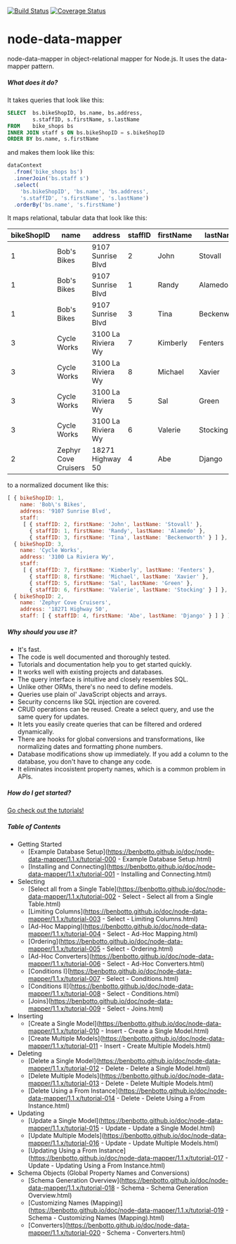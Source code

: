 [![Build Status](https://travis-ci.org/benbotto/node-data-mapper.svg?branch=1.1.x)](https://travis-ci.org/benbotto/node-data-mapper)
[![Coverage Status](https://coveralls.io/repos/benbotto/node-data-mapper/badge.svg?branch=1.1.x&service=github)](https://coveralls.io/github/benbotto/node-data-mapper?branch=1.1.x)

# node-data-mapper

node-data-mapper in object-relational mapper for Node.js.  It uses the data-mapper pattern.

##### What does it do?

It takes queries that look like this:

```sql
SELECT  bs.bikeShopID, bs.name, bs.address,
        s.staffID, s.firstName, s.lastName
FROM    bike_shops bs
INNER JOIN staff s ON bs.bikeShopID = s.bikeShopID
ORDER BY bs.name, s.firstName
```
and makes them look like this:

```js
dataContext
  .from('bike_shops bs')
  .innerJoin('bs.staff s')
  .select(
    'bs.bikeShopID', 'bs.name', 'bs.address',
    's.staffID', 's.firstName', 's.lastName')
  .orderBy('bs.name', 's.firstName')
```

It maps relational, tabular data that look like this:

bikeShopID|name|address|staffID|firstName|lastName
---|---|---|---|---|---
1|Bob's Bikes|9107 Sunrise Blvd|2|John|Stovall
1|Bob's Bikes|9107 Sunrise Blvd|1|Randy|Alamedo
1|Bob's Bikes|9107 Sunrise Blvd|3|Tina|Beckenworth
3|Cycle Works|3100 La Riviera Wy|7|Kimberly|Fenters
3|Cycle Works|3100 La Riviera Wy|8|Michael|Xavier
3|Cycle Works|3100 La Riviera Wy|5|Sal|Green
3|Cycle Works|3100 La Riviera Wy|6|Valerie|Stocking
2|Zephyr Cove Cruisers|18271 Highway 50|4|Abe|Django

to a normalized document like this:

```js
[ { bikeShopID: 1,
    name: 'Bob\'s Bikes',
    address: '9107 Sunrise Blvd',
    staff: 
     [ { staffID: 2, firstName: 'John', lastName: 'Stovall' },
       { staffID: 1, firstName: 'Randy', lastName: 'Alamedo' },
       { staffID: 3, firstName: 'Tina', lastName: 'Beckenworth' } ] },
  { bikeShopID: 3,
    name: 'Cycle Works',
    address: '3100 La Riviera Wy',
    staff: 
     [ { staffID: 7, firstName: 'Kimberly', lastName: 'Fenters' },
       { staffID: 8, firstName: 'Michael', lastName: 'Xavier' },
       { staffID: 5, firstName: 'Sal', lastName: 'Green' },
       { staffID: 6, firstName: 'Valerie', lastName: 'Stocking' } ] },
  { bikeShopID: 2,
    name: 'Zephyr Cove Cruisers',
    address: '18271 Highway 50',
    staff: [ { staffID: 4, firstName: 'Abe', lastName: 'Django' } ] } ]
```

##### Why should you use it?

* It's fast.
* The code is well documented and thoroughly tested.
* Tutorials and documentation help you to get started quickly.
* It works well with existing projects and databases.
* The query interface is intuitive and closely resembles SQL.
* Unlike other ORMs, there's no need to define models.
* Queries use plain ol' JavaScript objects and arrays.
* Security concerns like SQL injection are covered.
* CRUD operations can be reused.  Create a select query, and use the same query for updates.
* It lets you easily create queries that can be filtered and ordered dynamically.
* There are hooks for global conversions and transformations, like normalizing dates and formatting phone numbers.
* Database modifications show up immediately.  If you add a column to the database, you don't have to change any code.
* It eliminates incosistent property names, which is a common problem in APIs.

##### How do I get started?

[Go check out the tutorials!](https://benbotto.github.io/doc/node-data-mapper/1.1.x/tutorial-000%20-%20Example%20Database%20Setup.html)

##### Table of Contents

- Getting Started
  - [Example Database Setup](https://benbotto.github.io/doc/node-data-mapper/1.1.x/tutorial-000 - Example Database Setup.html)
  - [Installing and Connecting](https://benbotto.github.io/doc/node-data-mapper/1.1.x/tutorial-001 - Installing and Connecting.html)
- Selecting
  - [Select all from a Single Table](https://benbotto.github.io/doc/node-data-mapper/1.1.x/tutorial-002 - Select - Select all from a Single Table.html)
  - [Limiting Columns](https://benbotto.github.io/doc/node-data-mapper/1.1.x/tutorial-003 - Select - Limiting Columns.html)
  - [Ad-Hoc Mapping](https://benbotto.github.io/doc/node-data-mapper/1.1.x/tutorial-004 - Select - Ad-Hoc Mapping.html)
  - [Ordering](https://benbotto.github.io/doc/node-data-mapper/1.1.x/tutorial-005 - Select - Ordering.html)
  - [Ad-Hoc Converters](https://benbotto.github.io/doc/node-data-mapper/1.1.x/tutorial-006 - Select - Ad-Hoc Converters.html)
  - [Conditions I](https://benbotto.github.io/doc/node-data-mapper/1.1.x/tutorial-007 - Select - Conditions.html)
  - [Conditions II](https://benbotto.github.io/doc/node-data-mapper/1.1.x/tutorial-008 - Select - Conditions.html)
  - [Joins](https://benbotto.github.io/doc/node-data-mapper/1.1.x/tutorial-009 - Select - Joins.html)
- Inserting
  - [Create a Single Model](https://benbotto.github.io/doc/node-data-mapper/1.1.x/tutorial-010 - Insert - Create a Single Model.html)
  - [Create Multiple Models](https://benbotto.github.io/doc/node-data-mapper/1.1.x/tutorial-011 - Insert - Create Multiple Models.html)
- Deleting
  - [Delete a Single Model](https://benbotto.github.io/doc/node-data-mapper/1.1.x/tutorial-012 - Delete - Delete a Single Model.html)
  - [Delete Multiple Models](https://benbotto.github.io/doc/node-data-mapper/1.1.x/tutorial-013 - Delete - Delete Multiple Models.html)
  - [Delete Using a From Instance](https://benbotto.github.io/doc/node-data-mapper/1.1.x/tutorial-014 - Delete - Delete Using a From Instance.html)
- Updating
  - [Update a Single Model](https://benbotto.github.io/doc/node-data-mapper/1.1.x/tutorial-015 - Update - Update a Single Model.html)
  - [Update Multiple Models](https://benbotto.github.io/doc/node-data-mapper/1.1.x/tutorial-016 - Update - Update Multiple Models.html)
  - [Updating Using a From Instance](https://benbotto.github.io/doc/node-data-mapper/1.1.x/tutorial-017 - Update - Updating Using a From Instance.html)
- Schema Objects (Global Property Names and Conversions)
  - [Schema Generation Overview](https://benbotto.github.io/doc/node-data-mapper/1.1.x/tutorial-018 - Schema - Schema Generation Overview.html)
  - [Customizing Names (Mapping)](https://benbotto.github.io/doc/node-data-mapper/1.1.x/tutorial-019 - Schema - Customizing Names (Mapping).html)
  - [Converters](https://benbotto.github.io/doc/node-data-mapper/1.1.x/tutorial-020 - Schema - Converters.html)
